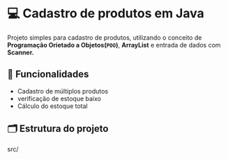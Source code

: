 # 💻 Cadastro de produtos em Java
Projeto simples para cadastro de produtos, utilizando o conceito de **Programação Orietado a Objetos(`POO`)**, **ArrayList** e entrada de dados com **Scanner.**

## 🔎 Funcionalidades
- Cadastro de múltiplos produtos
- verificação de estoque baixo
- Cálculo do estoque total

## 🗂️ Estrutura do projeto

src/



